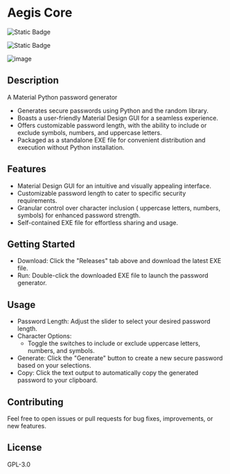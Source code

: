 # Aegis Core

![Static Badge](https://img.shields.io/badge/License-GPL_v3-blue?style=for-the-badge)  
  
![Static Badge](https://img.shields.io/badge/Download_from_Github-Releases-green?style=for-the-badge&logo=Github&link=https%3A%2F%2Fgithub.com%2FMatthewRiley05%2FAegisCore%2Freleases)  

![image](https://github.com/MatthewRiley05/AegisCore/assets/52445584/d5c7d5f0-cc50-42a6-8353-e864c52e5545)

## Description

A Material Python password generator

 * Generates secure passwords using Python and the random library.
 * Boasts a user-friendly Material Design GUI for a seamless experience.
 * Offers customizable password length, with the ability to include or exclude symbols, numbers, and uppercase letters.
 * Packaged as a standalone EXE file for convenient distribution and execution without Python installation.

## Features
 * Material Design GUI for an intuitive and visually appealing interface.
 * Customizable password length to cater to specific security requirements.
 * Granular control over character inclusion ( uppercase letters, numbers, symbols) for enhanced password strength.
 * Self-contained EXE file for effortless sharing and usage.

## Getting Started
 * Download: Click the "Releases" tab above and download the latest EXE file.
 * Run: Double-click the downloaded EXE file to launch the password generator.

## Usage
 * Password Length: Adjust the slider to select your desired password length.
 * Character Options:
   * Toggle the switches to include or exclude uppercase letters, numbers, and symbols.
 * Generate: Click the "Generate" button to create a new secure password based on your selections.
 * Copy: Click the text output to automatically copy the generated password to your clipboard.

## Contributing
Feel free to open issues or pull requests for bug fixes, improvements, or new features.

## License
GPL-3.0
